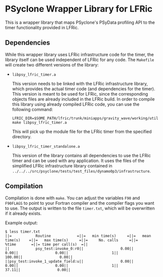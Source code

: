 # PSyclone Wrapper Library for LFRic

This is a wrapper library that maps PSyclone's PSyData profiling API
to the timer functionality provided in LFRic.

## Dependencies

While this wrapper library uses LFRic infrastructure code for the timer,
the library itself can be used independent of LFRic for any code. The
``Makefile`` will create two different versions of the library:
- ``libpsy_lfric_timer.a``

  This version needs to be linked with the
  LFRic infrastructure library, which provides the actual timer
  code (and dependencies for the timer). This version is meant to be
  used for LFRic, since the corresponding objects files are already
  included in the LFRic build. In order to compile this library using
  already compiled LFRic code, you can use the following command:
  ```
  LFRIC_DIR=$SOME_PATH/lfric/trunk/miniapps/gravity_wave/working/utilities/ make libpsy_lfric_timer.a

  ```
  This will pick up the module file for the LFRic timer from the
  specified directory.

- ``libpsy_lfric_timer_standalone.a``

  This version of the library contains all dependencies to use the
  LFRic timer and can be used with any application. It uses the files
  of the simplified LFRic infrastructure library contained in
  ``../../../src/psyclone/tests/test_files/dynamo0p3/infrastructure``.


## Compilation

Compilation is done with ``make``. You can adjust the variables
``F90`` and ``F90FLAGS`` to point to your Fortran compiler and the
compiler flags you want to use. The output is written to the file
``timer.txt``, which will be overwritten if it already exists.

Example output:

```
$ less timer.txt
||=           Routine            =||=   min time(s)     =||=   mean time(s)    =||=   max time(s)     =||=     No. calls     =||=       %time       =||= time per call(s)  =||
||            psy_test:invoke_0:r0||                 0.00||                 0.00||                 0.00||                    1||               100.00||                 0.00||
||psy_test:invoke_1_update_field:u||                 0.00||                 0.00||                 0.00||                    1||                37.11||                 0.00||

```
